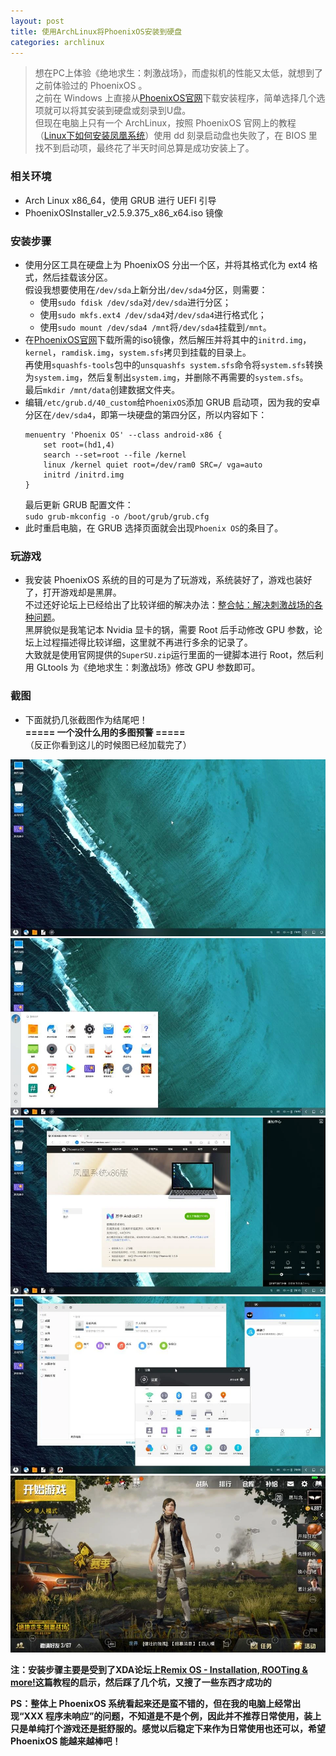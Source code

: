 ```yaml
---
layout: post
title: 使用ArchLinux将PhoenixOS安装到硬盘
categories: archlinux
---
```


> 想在PC上体验《绝地求生：刺激战场》，而虚拟机的性能又太低，就想到了之前体验过的 PhoenixOS 。  
> 之前在 Windows 上直接从[PhoenixOS官网](http://www.phoenixos.com/download_x86)下载安装程序，简单选择几个选项就可以将其安装到硬盘或刻录到U盘。  
> 但现在电脑上只有一个 ArchLinux，按照 PhoenixOS 官网上的教程（[Linux下如何安装凤凰系统](http://www.phoenixos.com/help/installation/iso-Linux)）使用 dd 刻录启动盘也失败了，在 BIOS 里找不到启动项，最终花了半天时间总算是成功安装上了。  

<!-- more -->

### 相关环境
* Arch Linux x86_64，使用 GRUB 进行 UEFI 引导  
* PhoenixOSInstaller_v2.5.9.375_x86_x64.iso 镜像  

### 安装步骤
* 使用分区工具在硬盘上为 PhoenixOS 分出一个区，并将其格式化为 ext4 格式，然后挂载该分区。  
  假设我想要使用在`/dev/sda`上新分出`/dev/sda4`分区，则需要：  
  * 使用`sudo fdisk /dev/sda`对`/dev/sda`进行分区；  
  * 使用`sudo mkfs.ext4 /dev/sda4`对`/dev/sda4`进行格式化；  
  * 使用`sudo mount /dev/sda4 /mnt`将`/dev/sda4`挂载到`/mnt`。  
* 在[PhoenixOS官网](http://www.phoenixos.com/download_x86)下载所需的iso镜像，然后解压并将其中的`initrd.img`，`kernel`，`ramdisk.img`，`system.sfs`拷贝到挂载的目录上。  
  再使用`squashfs-tools`包中的`unsquashfs system.sfs`命令将`system.sfs`转换为`system.img`，然后复制出`system.img`，并删除不再需要的`system.sfs`。  
  最后`mkdir /mnt/data`创建数据文件夹。  
* 编辑`/etc/grub.d/40_custom`给`PhoenixOS`添加 GRUB 启动项，因为我的安卓分区在`/dev/sda4`，即第一块硬盘的第四分区，所以内容如下：  
  ```
  menuentry 'Phoenix OS' --class android-x86 {
      set root=(hd1,4)
      search --set=root --file /kernel
      linux /kernel quiet root=/dev/ram0 SRC=/ vga=auto
      initrd /initrd.img
  }
  ```
  最后更新 GRUB 配置文件：  
  `sudo grub-mkconfig -o /boot/grub/grub.cfg`  
* 此时重启电脑，在 GRUB 选择页面就会出现`Phoenix OS`的条目了。  

### 玩游戏
* 我安装 PhoenixOS 系统的目的可是为了玩游戏，系统装好了，游戏也装好了，打开游戏却是黑屏。  
  不过还好论坛上已经给出了比较详细的解决办法：[整合帖：解决刺激战场的各种问题](http://bbs.phoenixstudio.org/cn/read.php?tid=14554&fid=12)。  
黑屏貌似是我笔记本 Nvidia 显卡的锅，需要 Root 后手动修改 GPU 参数，论坛上过程描述得比较详细，这里就不再进行多余的记录了。  
大致就是使用官网提供的`SuperSU.zip`运行里面的一键脚本进行 Root，然后利用 GLtools 为《绝地求生：刺激战场》修改 GPU 参数即可。  

### 截图
* 下面就扔几张截图作为结尾吧！  
  **=====  一个没什么用的多图预警  =====**  
  （反正你看到这儿的时候图已经加载完了）  

![PhoenixOS_1](/public/image/PhoenixOS_1.webp)  
![PhoenixOS_2](/public/image/PhoenixOS_2.webp)  
![PhoenixOS_3](/public/image/PhoenixOS_3.webp)  
![PhoenixOS_4](/public/image/PhoenixOS_4.webp)  
![PhoenixOS_5](/public/image/PhoenixOS_5.webp)  

**注：安装步骤主要是受到了XDA论坛上[Remix OS - Installation, ROOTing & more!](https://forum.xda-developers.com/remix/remix-os/remix-os-installation-rooting-t3293769)这篇教程的启示，然后踩了几个坑，又搜了一些东西才成功的**  

**PS：整体上 PhoenixOS 系统看起来还是蛮不错的，但在我的电脑上经常出现“XXX 程序未响应”的问题，不知道是不是个例，因此并不推荐日常使用，装上只是单纯打个游戏还是挺舒服的。感觉以后稳定下来作为日常使用也还可以，希望 PhoenixOS 能越来越棒吧！**
